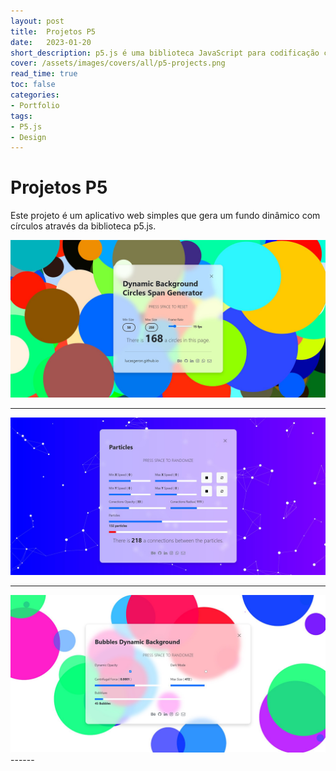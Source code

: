 ```yaml
---
layout: post
title:  Projetos P5
date:   2023-01-20
short_description: p5.js é uma biblioteca JavaScript para codificação criativa, com foco em tornar a codificação acessível e inclusiva para artistas, designers, educadores, iniciantes e qualquer outra pessoa!
cover: /assets/images/covers/all/p5-projects.png
read_time: true
toc: false
categories:
- Portfolio
tags:
- P5.js
- Design
---
```


# Projetos P5

Este projeto é um aplicativo web simples que gera um fundo dinâmico com círculos através da biblioteca p5.js.

<div>
  <a href="/p5/circles-dynamic-background" target="_blank" class="text-decoration-none">
  <img src="/assets/images/posts/p5-projects/circle-span.png" alt="" class=" w-100 img-fluid rounded-3 shadow mb-4">
  </a>
</div>


------

<div>
 <a href="/p5/particles-dynamic-background" target="_blank" class="text-decoration-none">
  <img src="/assets/images/posts/p5-projects/particles.png" alt="" class=" w-100 img-fluid rounded-3 shadow my-4">
  </a>
</div>

------

<div>
 <a href="/p5/bubbles-dynamic-background" target="_blank" class="text-decoration-none">
  <img src="/assets/images/posts/p5-projects/bubles.png" alt="" class=" w-100 img-fluid rounded-3 shadow mt-4">
  </a>
</div>
------

<div>
 <a href="/p5/terrain-generator" target="_blank" class="text-decoration-none">
  <img src="https://i.ibb.co/N3hy3f7/Captura-da-Web-3-10-2023-114020-127-0-0-1.jpg" alt="" class=" w-100 img-fluid rounded-3 shadow mt-4">
  </a>
</div>
